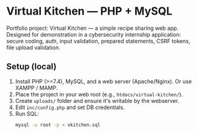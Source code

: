 # Virtual Kitchen — PHP + MySQL

Portfolio project: Virtual Kitchen — a simple recipe sharing web app.
Designed for demonstration in a cybersecurity internship application: secure coding, auth, input validation, prepared statements, CSRF tokens, file upload validation.

## Setup (local)
1. Install PHP (>=7.4), MySQL, and a web server (Apache/Nginx). Or use XAMPP / MAMP.
2. Place the project in your web root (e.g., `htdocs/virtual-kitchen/`).
3. Create `uploads/` folder and ensure it's writable by the webserver.
4. Edit `inc/config.php` and set DB credentials.
5. Run SQL:
   ```bash
   mysql -u root -p < vkitchen.sql
